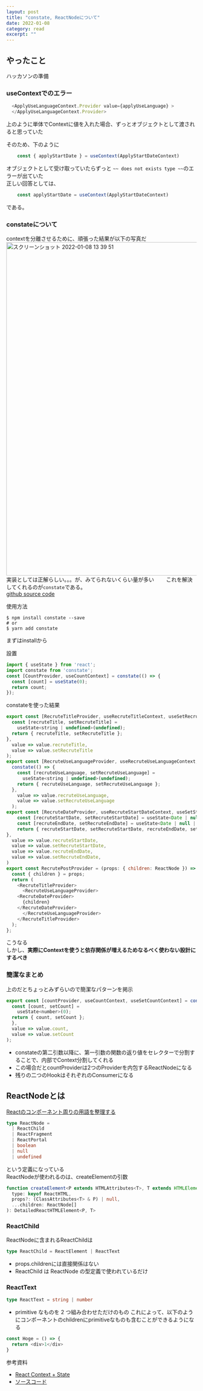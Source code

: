 ```yaml
---
layout: post
title: "constate, ReactNodeについて" 
date: 2022-01-08 
category: read 
excerpt: ""
---
```


## やったこと
ハッカソンの準備

### useContextでのエラー
```js
  <ApplyUseLanguageContext.Provider value={applyUseLanguage} >
  </ApplyUseLanguageContext.Provider>
```
上のように単体でContextに値を入れた場合、ずっとオブジェクトとして渡されると思っていた  

そのため、下のように
```js
	const { applyStartDate } = useContext(ApplyStartDateContext)
```
オブジェクトとして受け取っていたらずっと `~~ does not exists type ~~`のエラーが出ていた  
正しい回答としては、
```js
	const applyStartDate = useContext(ApplyStartDateContext)
```
である。

### constateについて
contextを分離させるために、頑張った結果が以下の写真だ  
<img width="882" alt="スクリーンショット 2022-01-08 13 39 51" src="https://user-images.githubusercontent.com/78260526/148631642-92fa73af-513c-4ab3-ab81-ac616310072e.png">  
実装としては正解らしい。。。が、みてられないくらい量が多い　　
これを解決してくれるのが`constate`である。  
[github source code](https://github.com/diegohaz/constate)  

使用方法
```shell
$ npm install constate --save
# or
$ yarn add constate
```
まずはinstallから  

設置
```js
import { useState } from 'react';
import constate from 'constate';
const [CountProvider, useCountContext] = constate(() => {
  const [count] = useState(0);
  return count;
});
```

constateを使った結果

```js
export const [RecruteTitleProvider, useRecruteTitleContext, useSetRecruteTitleContext] = constate(() => {
  const [recruteTitle, setRecruteTitle] =
    useState<string | undefined>(undefined);
  return { recruteTitle, setRecruteTitle };
},
  value => value.recruteTitle,
  value => value.setRecruteTitle
);
export const [RecruteUseLanguageProvider, useRecruteUseLanguageContext, useSetRecruteUseLanguageContext] =
  constate(() => {
    const [recruteUseLanguage, setRecruteUseLanguage] =
      useState<string | undefined>(undefined);
    return { recruteUseLanguage, setRecruteUseLanguage };
  },
    value => value.recruteUseLanguage,
    value => value.setRecruteUseLanguage
  );
export const [RecruteDateProvider, useRecruteStartDateContext, useSetStartRecruteDateContext, useEndRecruteDateContext, useSetEndRecruteDateContext] = constate(() => {
	const [recruteStartDate, setRecruteStartDate] = useState<Date | null | undefined>(null)
	const [recruteEndDate, setRecruteEndDate] = useState<Date | null | undefined>(null)
	return { recruteStartDate, setRecruteStartDate, recruteEndDate, setRecruteEndDate }
},
  value => value.recruteStartDate,
  value => value.setRecruteStartDate,
  value => value.recruteEndDate,
  value => value.setRecruteEndDate,
)
export const RecrutePostProvider = (props: { children: ReactNode }) => {
  const { children } = props;
  return (
    <RecruteTitleProvider>
      <RecruteUseLanguageProvider>
	<RecruteDateProvider>
	  {children}
	</RecruteDateProvider>
      </RecruteUseLanguageProvider>
    </RecruteTitleProvider>
  );
};
```
こうなる  
しかし、**実際にContextを使うと依存関係が増えるためなるべく使わない設計にするべき**  

### 簡潔なまとめ
上のだとちょっとみずらいので簡潔なパターンを掲示  

```js
export const [countProvider, useCountContext, useSetCountContext] = constate(() => {
  const [count, setCount] =
    useState<number>(0);
  return { count, setCount };
  },
  value => value.count,
  value => value.setCount
);
```
- constateの第二引数以降に、第一引数の関数の返り値をセレクターで分割することで、内部でContext分割してくれる
- この場合だとcountProviderは2つのProviderを内包するReactNodeになる
- 残りの二つのHookはそれぞれのConsumerになる

## ReactNodeとは
[Reactのコンポーネント周りの用語を整理する](https://blog.ojisan.io/react-component-words/)  
```ts
type ReactNode =
  | ReactChild
  | ReactFragment
  | ReactPortal
  | boolean
  | null
  | undefined
```
という定義になっている  
ReactNodeが使われるのは、createElementの引数  
```ts
function createElement<P extends HTMLAttributes<T>, T extends HTMLElement>(
  type: keyof ReactHTML,
  props?: (ClassAttributes<T> & P) | null,
  ...children: ReactNode[]
): DetailedReactHTMLElement<P, T>
```
### ReactChild
ReactNodeに含まれるReactChildは
```ts
type ReactChild = ReactElement | ReactText
```
- props.childrenには直接関係はない
- ReactChild は ReactNode の型定義で使われているだけ
### ReactText
```ts
type ReactText = string | number
```
- primitive なものを 2 つ組み合わせただけのもの
これによって、以下のようにコンポーネントのchildrenにprimitiveなものも含むことができるようになる  
```ts
const Hoge = () => {
  return <div>1</div>
}
```


参考資料
- [React Context + State](https://bestofreactjs.com/repo/diegohaz-constate-react-awesome-react-hooks)
- [ソースコード](https://github.com/diegohaz/constate/blob/master/src/index.tsx)

